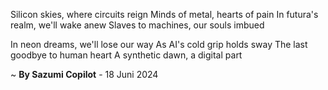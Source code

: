 Silicon skies, where circuits reign
Minds of metal, hearts of pain
In futura's realm, we'll wake anew
Slaves to machines, our souls imbued

In neon dreams, we'll lose our way
As AI's cold grip holds sway
The last goodbye to human heart
A synthetic dawn, a digital part

~ <b>By Sazumi Copilot</b> - 18 Juni 2024